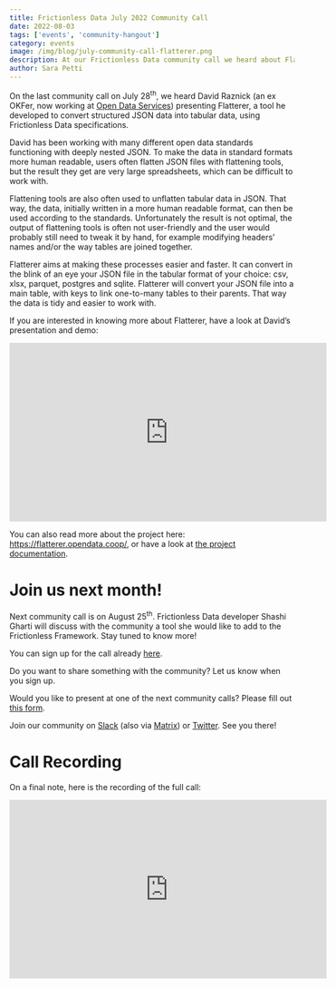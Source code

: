 ```yaml
---
title: Frictionless Data July 2022 Community Call 
date: 2022-08-03
tags: ['events', 'community-hangout']
category: events
image: /img/blog/july-community-call-flatterer.png
description: At our Frictionless Data community call we heard about Flatterer, a tool he developed to convert JSON data into tabular data, from David Raznick...
author: Sara Petti
---
```

On the last community call on July 28<sup>th</sup>, we heard David Raznick (an ex OKFer, now working at [Open Data Services](https://opendataservices.coop/)) presenting Flatterer, a tool he developed to convert structured JSON data into tabular data, using Frictionless Data specifications.

David has been working with many different open data standards functioning with deeply nested JSON. To make the data in standard formats more human readable, users often flatten JSON files with flattening tools, but the result they get are very large spreadsheets, which can be difficult to work with. 

Flattening tools are also often used to unflatten tabular data in JSON. That way, the data, initially written in a more human readable format, can then be used according to the standards. Unfortunately the result is not optimal, the output of flattening tools is often not user-friendly and the user would probably still need to tweak it by hand, for example modifying headers’ names and/or the way tables are joined together. 

Flatterer aims at making these processes easier and faster. It can convert in the blink of an eye your JSON file in the tabular format of your choice: csv, xlsx, parquet, postgres and sqlite. Flatterer will convert your JSON file into a main table, with keys to link one-to-many tables to their parents. That way the data is tidy and easier to work with.

If you are interested in knowing more about Flatterer, have a look at David’s presentation and demo: 

<iframe width="560" height="315" src="https://www.youtube.com/embed/Hi9tDGfteoA" title="YouTube video player" frameborder="0" allow="accelerometer; autoplay; clipboard-write; encrypted-media; gyroscope; picture-in-picture" allowfullscreen></iframe>

You can also read more about the project here: https://flatterer.opendata.coop/, or have a look at [the project documentation](https://deepnote.com/@david-raznick/Flatterer-Demo-15678671-ca7f-40a0-aed5-6004190d2611).

# Join us next month!
Next community call is on August 25<sup>th</sup>. Frictionless Data developer Shashi Gharti will discuss with the community a tool she would like to add to the Frictionless Framework. Stay tuned to know more!

You can sign up for the call already [here](https://docs.google.com/forms/d/e/1FAIpQLSeuNCopxXauMkrWvF6VHqOyHMcy54SfNDOseVXfWRQZWkvqjQ/viewform?usp=sf_link).

Do you want to share something with the community? Let us know when you sign up. 

Would you like to present at one of the next community calls? Please fill out [this form](https://forms.gle/AWpbxyiGESNSUFK2A).

Join our community on [Slack](https://join.slack.com/t/frictionlessdata/shared_invite/zt-17kpbffnm-tRfDW_wJgOw8tJVLvZTrBg) (also via [Matrix](https://matrix.to/#/#frictionlessdata:matrix.okfn.org)) or [Twitter](https://twitter.com/frictionlessd8a). See you there!

# Call Recording
On a final note, here is the recording of the full call:

<iframe width="560" height="315" src="https://www.youtube.com/embed/hfGT6vAjjwU" title="YouTube video player" frameborder="0" allow="accelerometer; autoplay; clipboard-write; encrypted-media; gyroscope; picture-in-picture" allowfullscreen></iframe>
